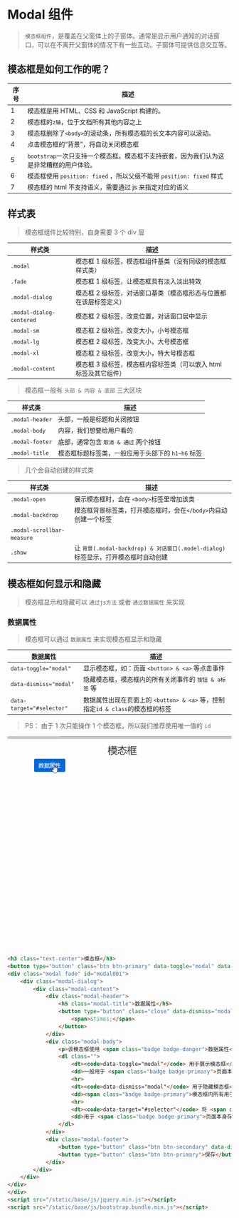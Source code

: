 # Modal 组件

> `模态框组件`，是覆盖在父窗体上的子窗体。通常是显示用户通知的对话窗口，可以在不离开父窗体的情况下有一些互动。子窗体可提供信息交互等。

## 模态框是如何工作的呢？

| 序号 | 描述                                                                                    |
| ---- | --------------------------------------------------------------------------------------- |
| 1    | 模态框是用 HTML、CSS 和 JavaScript 构建的。                                             |
| 2    | 模态框的`z轴`，位于文档所有其他内容之上                                                 |
| 3    | 模态框删除了`<body>`的滚动条，所有模态框的长文本内容可以滚动。                          |
| 4    | 点击模态框的“背景”，将自动关闭模态框                                                    |
| 5    | `bootstrap`一次只支持一个模态框。模态框不支持嵌套，因为我们认为这是非常糟糕的用户体验。 |
| 6    | 模态框使用 `position: fixed` ，所以父级不能带 `position: fixed` 样式                    |
| 7    | 模态框的 html 不支持语义，需要通过 js 来指定对应的语义                                  |

## 样式表

> 模态框组件比较特别，自身需要 3 个 div 层

| 样式类                   | 描述                                                              |
| ------------------------ | ----------------------------------------------------------------- |
| `.modal`                 | 模态框 1 级标签，模态框组件基类（没有同级的模态框样式类）         |
| `.fade`                  | 模态框 1 级标签，让模态框具有淡入淡出特效                         |
| `.modal-dialog`          | 模态框 2 级标签，对话窗口基类（模态框形态与位置都在该层标签定义） |
| `.modal-dialog-centered` | 模态框 2 级标签，改变位置，对话窗口居中显示                       |
| `.modal-sm`              | 模态框 2 级标签，改变大小，小号模态框                             |
| `.modal-lg`              | 模态框 2 级标签，改变大小，大号模态框                             |
| `.modal-xl`              | 模态框 2 级标签，改变大小，特大号模态框                           |
| `.modal-content`         | 模态框 3 级标签，模态框内容标签类（可以嵌入 html 标签及其它组件） |

> 模态框一般有 `头部 & 内容 & 底部` 三大区块

| 样式类          | 描述                                              |
| --------------- | ------------------------------------------------- |
| `.modal-header` | 头部，一般是标题和关闭按钮                        |
| `.modal-body`   | 内容，我们想要给用户看的                          |
| `.modal-footer` | 底部，通常包含 `取消 & 通过` 两个按钮             |
| `.modal-title`  | 模态框标题标签类，一般应用于头部下的 `h1~h6` 标签 |

> 几个会自动创建的样式类

| 样式类                     | 描述                                                                                |
| -------------------------- | ----------------------------------------------------------------------------------- |
| `.modal-open`              | 展示模态框时，会在 `<body>`标签里增加该类                                           |
| `.modal-backdrop`          | 模态框背景标签类，打开模态框时，会在`</body>`内自动创建一个标签                     |
| `.modal-scrollbar-measure` |
| `.show`                    | 让 `背景(.modal-backdrop) & 对话窗口(.model-dialog)` 标签显示，打开模态框时自动创建 |

## 模态框如何显示和隐藏

> 模态框显示和隐藏可以 `通过js方法` 或者 `通过数据属性` 来实现

### 数据属性

> 模态框可以通过 `数据属性` 来实现模态框显示和隐藏

| 数据属性                  | 描述                                                                           |
| ------------------------- | ------------------------------------------------------------------------------ |
| `data-toggle="modal"`     | 显示模态框，如：页面 `<button> & <a>` 等点击事件                               |
| `data-dismiss="modal"`    | 隐藏模态框，模态框内的所有关闭事件的 `按钮 & a标签` 等                         |
| `data-target="#selector"` | 数据属性出现在页面上的 `<button> & <a>` 等，控制指定`id & class`的模态框的标签 |

> PS： 由于 1 次只能操作 1 个模态框，所以我们推荐使用唯一值的 `id`

![modal-数据属性](./static/modal-数据属性.gif)

```html
<h3 class="text-center">模态框</h3>
<button type="button" class="btn btn-primary" data-toggle="modal" data-target="#modal001"> 数据属性 </button>
<div class="modal fade" id="modal001">
    <div class="modal-dialog">
        <div class="modal-content">
            <div class="modal-header">
                <h5 class="modal-title">数据属性</h5>
                <button type="button" class="close" data-dismiss="modal">
                    <span>&times;</span>
                </button>
            </div>
            <div class="modal-body">
                <p>该模态框使用 <span class="badge badge-danger">数据属性</span> 来展示和隐藏，不需要额外的js方法!</p>
                <dl class="">
                    <dt><code>data-toggle="modal"</code> 用于展示模态框</dt>
                    <dd>一般用于 <span class="badge badge-primary">页面本身存在的 &lt;button&gt; &lt;a&gt;</span> 里，通过点击事件来触发模态框显示</dd>
                    <hr>
                    <dt><code>data-dismiss="modal"</code> 用于隐藏模态框</dt>
                    <dd><span class="badge badge-primary">模态框内所有用于关闭模态框的 &lt;button&gt; &lt;a&gt;</span> ，通过点击事件来触发模态框隐藏</dd>
                    <hr>
                    <dt><code>data-target="#selector"</code> 将 <span class="badge badge-primary">&lt;button&gt; &lt;a&gt;</span> 映射到指定id的模态框</dt>
                    <dd>用于 <span class="badge badge-primary">页面本身存在的 &lt;button&gt; &lt;a&gt;</span> 里，用于映射到指定id的模态框</dd>
                </dl>
            </div>
            <div class="modal-footer">
                <button type="button" class="btn btn-secondary" data-dismiss="modal">关闭</button>
                <button type="button" class="btn btn-primary">保存</button>
            </div>
        </div>
    </div>
</div>
</div>
<script src="/static/base/js/jquery.min.js"></script>
<script src="/static/base/js/bootstrap.bundle.min.js"></script>
```
